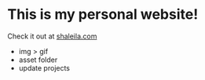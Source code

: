 # This is my personal website! 
Check it out at <a href="http://shaleila.com/">shaleila.com</a>


- img > gif
- asset folder
- update projects
